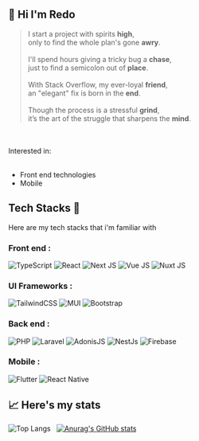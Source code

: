 <h2>👋 Hi I'm Redo </h2>
<blockquote>
 <p>
    I start a project with spirits <strong>high</strong>,<br>
    only to find the whole plan's gone <strong>awry</strong>.<br><br>
    I'll spend hours giving a tricky bug a <strong>chase</strong>,<br>
    just to find a semicolon out of <strong>place</strong>.<br><br>
    With Stack Overflow, my ever-loyal <strong>friend</strong>,<br>
    an "elegant" fix is born in the <strong>end</strong>.<br><br>
    Though the process is a stressful <strong>grind</strong>,<br>
    it’s the art of the struggle that sharpens the <strong>mind</strong>.
 </p>
</blockquote>
<br><br>
 Interested in: 
 <br><br>
<ul>
  <li>Front end technologies</li>
  <li> Mobile</li>
</ul>

<!-- Contact me via https://redomeire.github.io -->

## Tech Stacks 🤖

Here are my tech stacks that i'm familiar with

### Front end :

![TypeScript](https://img.shields.io/badge/typescript-%23007ACC.svg?style=for-the-badge&logo=typescript&logoColor=white) ![React](https://img.shields.io/badge/react-%2320232a.svg?style=for-the-badge&logo=react&logoColor=%2361DAFB) ![Next JS](https://img.shields.io/badge/Next-black?style=for-the-badge&logo=next.js&logoColor=white) ![Vue JS](https://img.shields.io/badge/Vue-2377BB4.svg?style=for-the-badge&logo=vue.js&logoColor=white&color=%2341B883) ![Nuxt JS](https://img.shields.io/badge/Nuxt-2377BB4.svg?style=for-the-badge&logo=nuxt&logoColor=white&color=%2300DC82)

### UI Frameworks :

![TailwindCSS](https://img.shields.io/badge/tailwindcss-%2338B2AC.svg?style=for-the-badge&logo=tailwind-css&logoColor=white) ![MUI](https://img.shields.io/badge/MUI-%230081CB.svg?style=for-the-badge&logo=mui&logoColor=white) ![Bootstrap](https://img.shields.io/badge/bootstrap-%23563D7C.svg?style=for-the-badge&logo=bootstrap&logoColor=white)

### Back end :

![PHP](https://img.shields.io/badge/php-%23777BB4.svg?style=for-the-badge&logo=php&logoColor=white) ![Laravel](https://img.shields.io/badge/laravel-%23FF2D20.svg?style=for-the-badge&logo=laravel&logoColor=white) ![AdonisJS](https://img.shields.io/badge/adonisjs-%23220052.svg?style=for-the-badge&logo=adonisjs&logoColor=white) ![NestJs](https://img.shields.io/badge/Nest-2377BB4.svg?style=for-the-badge&logo=nestjs&logoColor=white&color=%23E92747) ![Firebase](https://img.shields.io/badge/firebase-%23039BE5.svg?style=for-the-badge&logo=firebase)

### Mobile :
![Flutter](https://img.shields.io/badge/flutter-2377BB4.svg?style=for-the-badge&logo=flutter&logoColor=white&color=%23027DFD) ![React Native](https://img.shields.io/badge/react_native-%2320232a.svg?style=for-the-badge&logo=react&logoColor=%2361DAFB)

<h2>📈 Here's my stats</h2>

![Top Langs](https://github-readme-stats.vercel.app/api/top-langs/?username=redomeire&theme=tokyonight&layout=compact) &nbsp; [![Anurag's GitHub stats](https://github-readme-stats.vercel.app/api?username=redomeire&show_icons=true&theme=tokyonight)](https://github.com/anuraghazra/github-readme-stats)

<!---
bleedingcactus/bleedingcactus is a ✨ special ✨ repository because its `README.md` (this file) appears on your GitHub profile.
You can click the Preview link to take a look at your changes.
--->

